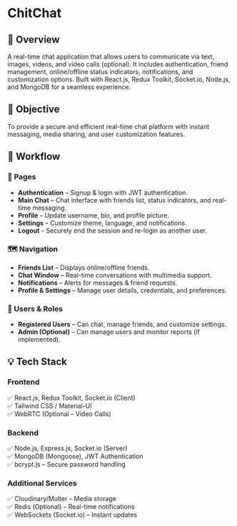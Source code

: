 # ChitChat

## 📌 Overview
A real-time chat application that allows users to communicate via text, images, videos, and video calls (optional). It includes authentication, friend management, online/offline status indicators, notifications, and customization options. Built with React.js, Redux Toolkit, Socket.io, Node.js, and MongoDB for a seamless experience.

## 🎯 Objective
To provide a secure and efficient real-time chat platform with instant messaging, media sharing, and user customization features.

## 🔄 Workflow

### **📝 Pages**
- **Authentication** – Signup & login with JWT authentication.  
- **Main Chat** – Chat interface with friends list, status indicators, and real-time messaging.  
- **Profile** – Update username, bio, and profile picture.  
- **Settings** – Customize theme, language, and notifications.  
- **Logout** – Securely end the session and re-login as another user.  

### **🗺️ Navigation**
- **Friends List** – Displays online/offline friends.  
- **Chat Window** – Real-time conversations with multimedia support.  
- **Notifications** – Alerts for messages & friend requests.  
- **Profile & Settings** – Manage user details, credentials, and preferences.  

### **👥 Users & Roles**
- **Registered Users** – Can chat, manage friends, and customize settings.  
- **Admin (Optional)** – Can manage users and monitor reports (if implemented).  

## 💡 Tech Stack

### **Frontend**
✅ React.js, Redux Toolkit, Socket.io (Client)  
✅ Tailwind CSS / Material-UI  
✅ WebRTC (Optional – Video Calls)  

### **Backend**
✅ Node.js, Express.js, Socket.io (Server)  
✅ MongoDB (Mongoose), JWT Authentication  
✅ bcrypt.js – Secure password handling  

### **Additional Services**
✅ Cloudinary/Multer – Media storage  
✅ Redis (Optional) – Real-time notifications  
✅ WebSockets (Socket.io) – Instant updates  

